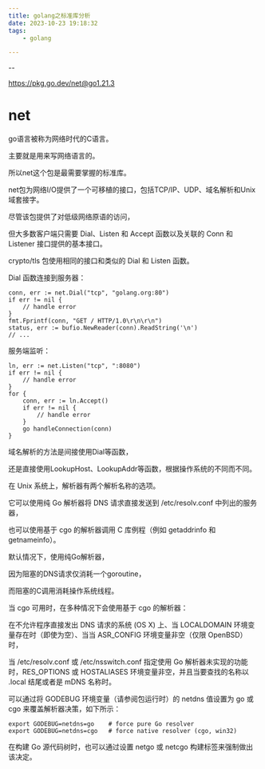 ```yaml
---
title: golang之标准库分析
date: 2023-10-23 19:18:32
tags:
	- golang

---
```


--

https://pkg.go.dev/net@go1.21.3

# net

go语言被称为网络时代的C语言。

主要就是用来写网络语言的。

所以net这个包是最需要掌握的标准库。



net包为网络I/O提供了一个可移植的接口，包括TCP/IP、UDP、域名解析和Unix域套接字。

尽管该包提供了对低级网络原语的访问，

但大多数客户端只需要 Dial、Listen 和 Accept 函数以及关联的 Conn 和 Listener 接口提供的基本接口。 

crypto/tls 包使用相同的接口和类似的 Dial 和 Listen 函数。

Dial 函数连接到服务器：

```
conn, err := net.Dial("tcp", "golang.org:80")
if err != nil {
	// handle error
}
fmt.Fprintf(conn, "GET / HTTP/1.0\r\n\r\n")
status, err := bufio.NewReader(conn).ReadString('\n')
// ...
```

服务端监听：

```
ln, err := net.Listen("tcp", ":8080")
if err != nil {
	// handle error
}
for {
	conn, err := ln.Accept()
	if err != nil {
		// handle error
	}
	go handleConnection(conn)
}
```



域名解析的方法是间接使用Dial等函数，

还是直接使用LookupHost、LookupAddr等函数，根据操作系统的不同而不同。



在 Unix 系统上，解析器有两个解析名称的选项。

它可以使用纯 Go 解析器将 DNS 请求直接发送到 /etc/resolv.conf 中列出的服务器，

也可以使用基于 cgo 的解析器调用 C 库例程（例如 getaddrinfo 和 getnameinfo）。



默认情况下，使用纯Go解析器，

因为阻塞的DNS请求仅消耗一个goroutine，

而阻塞的C调用消耗操作系统线程。

当 cgo 可用时，在多种情况下会使用基于 cgo 的解析器：

在不允许程序直接发出 DNS 请求的系统 (OS X) 上、当 LOCALDOMAIN 环境变量存在时（即使为空）、当当 ASR_CONFIG 环境变量非空（仅限 OpenBSD）时，

当 /etc/resolv.conf 或 /etc/nsswitch.conf 指定使用 Go 解析器未实现的功能时，RES_OPTIONS 或 HOSTALIASES 环境变量非空，并且当要查找的名称以 .local 结尾或者是 mDNS 名称时。



可以通过将 GODEBUG 环境变量（请参阅包运行时）的 netdns 值设置为 go 或 cgo 来覆盖解析器决策，如下所示：

```
export GODEBUG=netdns=go    # force pure Go resolver
export GODEBUG=netdns=cgo   # force native resolver (cgo, win32)
```

在构建 Go 源代码树时，也可以通过设置 netgo 或 netcgo 构建标签来强制做出该决定。



